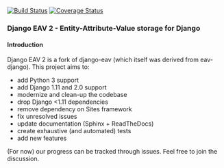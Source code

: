 [![Build Status](https://travis-ci.org/makimo/django-eav2.svg?branch=master)](https://travis-ci.org/makimo/django-eav2)
[![Coverage Status](https://coveralls.io/repos/github/makimo/django-eav2/badge.svg?branch=master)](https://coveralls.io/github/makimo/django-eav2?branch=master)

### Django EAV 2 - Entity-Attribute-Value storage for Django

#### Introduction

Django EAV 2 is a fork of django-eav (which itself was derived from eav-django).
This project aims to:

- add Python 3 support
- add Django 1.11 and 2.0 support
- modernize and clean-up the codebase
- drop Django <1.11 dependencies
- remove dependency on Sites framework
- fix unresolved issues
- update documentation (Sphinx + ReadTheDocs)
- create exhaustive (and automated) tests
- add new features

(For now) our progress can be tracked through issues. Feel free
to join the discussion.
